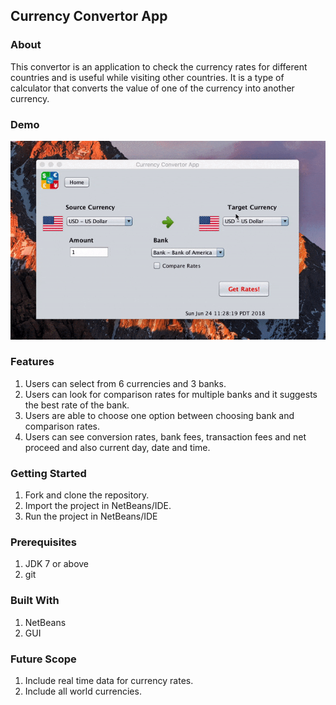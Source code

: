 
## Currency Convertor App
  
### About  

This convertor is an application to check the currency rates for different 
countries and is useful while visiting other countries. It is a type of 
calculator that converts the value of one of the currency into another
currency.

### Demo

![demo](./Currency_Convertor_Demo.gif)

### Features

1. Users can select from 6 currencies and 3 banks. 
2. Users can look for comparison rates for multiple banks and it suggests 
   the best rate of the bank.
3. Users are able to choose one option between choosing bank and comparison rates.
4. Users can see conversion rates, bank fees, transaction fees and
   net proceed and also current day, date and time.

### Getting Started

1. Fork and clone the repository.
2. Import the project in NetBeans/IDE.
3. Run the project in NetBeans/IDE

### Prerequisites

1. JDK 7 or above
2. git

### Built With

1. NetBeans
2. GUI

### Future Scope

1. Include real time data for currency rates.
2. Include all world currencies.